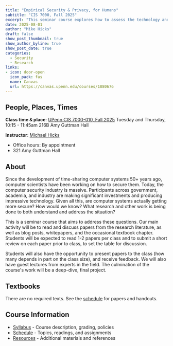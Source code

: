 ```yaml
---
title: "Empirical Security & Privacy, for Humans"
subtitle: "CIS 7000, Fall 2025"
excerpt: "This seminar course explores how to assess the technology and practices that aim to enhance computer security and privacy. A key theme is understanding how to measure whether security and privacy goals have been achieved. We read and discuss papers from the research literature, learn about promising measurement and data analysis techniques, and surface gaps to find opportunities to do better."
date: 2025-08-01
author: "Mike Hicks"
draft: false
show_post_thumbnail: true
show_author_byline: true
show_post_date: true
categories:
  - Security
  - Research
links:
- icon: door-open
  icon_pack: fas
  name: Canvas
  url: https://canvas.upenn.edu/courses/1880676
---
```


## People, Places, Times

**Class time & place**: [UPenn CIS 7000-010, Fall 2025](https://courses.upenn.edu/?details&srcdb=202530&crn=87502)
Tuesday and Thursday, 10:15 - 11:45am
216B Amy Guttman Hall

**Instructor**: [Michael Hicks](https://mhicks.me)
- Office hours: By appointment
- 321 Amy Guttman Hall

## About

Since the development of time-sharing computer systems 50+ years ago, computer scientists have been working on how to secure them. Today, the computer security industry is massive. Participants across government, academia, and industry are making significant investments and producing impressive technology. Given all this, are computer systems actually getting more secure? How would we know? What research and other work is being done to both understand and address the situation?

This is a seminar course that aims to address these questions. Our main activity will be to read and discuss papers from the research literature, as well as blog posts, whitepapers, and the occasional textbook chapter. Students will be expected to read 1-2 papers per class and to submit a short review on each paper prior to class, to set the table for discussion.

Students will also have the opportunity to present papers to the class (how many depends in part on the class size), and receive feedback. We will also have guest lectures from experts in the field. The culmination of the course's work will be a deep-dive, final project.

## Textbooks

There are no required texts. See the [schedule](../cis-7000-fall2025-content/schedule) for papers and handouts.

## Course Information

- [Syllabus](../cis-7000-fall2025-content/syllabus) - Course description, grading, policies
- [Schedule](../cis-7000-fall2025-content/schedule) - Topics, readings, and assignments
- [Resources](../cis-7000-fall2025-content/resources) - Additional materials and references
